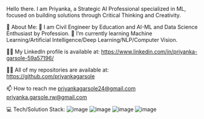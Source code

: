 Hello there. 
I am Priyanka, a Strategic AI Professional specialized in ML, focused on building solutions through Critical Thinking and Creativity. 

💫 About Me:
🔭 I am Civil Engineer by Education and AI-ML and Data Science Enthusiast by Profession.
🌱 I’m currently learning Machine Learning/Artificial Intelligence/Deep Learning/NLP/Computer Vision.

👨‍💻 My LinkedIn profile is available at:
https://www.linkedin.com/in/priyanka-garsole-59a57196/

👨‍💻 All of my repositories are available at:
https://github.com/priyankagarsole

📫 How to reach me 
priyankagarsole24@gmail.com
priyanka.garsole.rw@gmail.com


💻 Tech/Solution Stack:
![image](https://user-images.githubusercontent.com/66243949/207850306-23aa2188-90e7-462e-b336-5acc33628b37.png)
![image](https://user-images.githubusercontent.com/66243949/207805625-03b399e7-895f-4bf8-99de-46f44ce5e0d8.png)
![image](https://user-images.githubusercontent.com/66243949/207806789-3d2729ef-245d-456c-a814-1c6035c6faf0.png) 
![image](https://user-images.githubusercontent.com/66243949/207806898-d847a7a2-e0e2-4640-a161-9407f43b933e.png)


 





